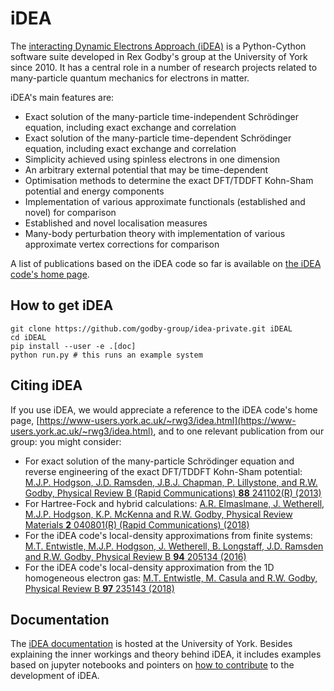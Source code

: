 # iDEA

The [interacting Dynamic Electrons Approach (iDEA)](https://www-users.york.ac.uk/~rwg3/idea.html) is a Python-Cython software
suite developed in Rex Godby's group at the University of York since
2010. It has a central role in a number of research projects related to
many-particle quantum mechanics for electrons in matter.

iDEA's main features are:

* Exact solution of the many-particle time-independent Schrödinger equation,
  including exact exchange and correlation
* Exact solution of the many-particle time-dependent Schrödinger equation,
  including exact exchange and correlation
* Simplicity achieved using spinless electrons in one dimension
* An arbitrary external potential that may be time-dependent
* Optimisation methods to determine the exact DFT/TDDFT Kohn-Sham potential
  and energy components
* Implementation of various approximate functionals (established and novel) for
  comparison
* Established and novel localisation measures
* Many-body perturbation theory with implementation of various approximate
  vertex corrections for comparison

A list of publications based on the iDEA code so far is available on [the iDEA code's home page](https://www-users.york.ac.uk/~rwg3/idea.html). 

## How to get iDEA

    git clone https://github.com/godby-group/idea-private.git iDEAL
    cd iDEAL
    pip install --user -e .[doc]
    python run.py # this runs an example system
    
## Citing iDEA

If you use iDEA, we would appreciate a reference to the iDEA code's home page, [https://www-users.york.ac.uk/~rwg3/idea.html](https://www-users.york.ac.uk/~rwg3/idea.html), and to one relevant publication from our group: you might consider: 

* For exact solution of the many-particle Schrödinger equation and reverse engineering of the exact DFT/TDDFT Kohn-Sham potential: [M.J.P. Hodgson, J.D. Ramsden, J.B.J. Chapman, P. Lillystone, and R.W. Godby, Physical Review B (Rapid Communications) **88** 241102(R) (2013)](http://www-users.york.ac.uk/~rwg3/abst_81-110.html#Paper_87)
* For Hartree-Fock and hybrid calculations: [A.R. Elmaslmane, J. Wetherell, M.J.P. Hodgson, K.P. McKenna and R.W. Godby, Physical Review Materials **2** 040801(R) (Rapid Communications) (2018)](http://www-users.york.ac.uk/~rwg3/abst_81-110.html#Paper_97)
* For the iDEA code's local-density approximations from finite systems: [M.T. Entwistle, M.J.P. Hodgson, J. Wetherell, B. Longstaff, J.D. Ramsden and R.W. Godby, Physical Review B **94** 205134 (2016)](http://www-users.york.ac.uk/~rwg3/abst_81-110.html#Paper_92)
* For the iDEA code's local-density approximation from the 1D homogeneous electron gas: [M.T. Entwistle, M. Casula and R.W. Godby, Physical Review B **97** 235143 (2018)](http://www-users.york.ac.uk/~rwg3/abst_81-110.html#Paper_98)



## Documentation

The [iDEA documentation](https://www.cmt.york.ac.uk/group_info/idea_html/) is
hosted at the University of York.
Besides explaining the inner workings and theory behind iDEA, it includes
examples based on jupyter notebooks and pointers on 
[how to contribute](https://www.cmt.york.ac.uk/group_info/idea_html/dev/add.html) to the development of iDEA.
